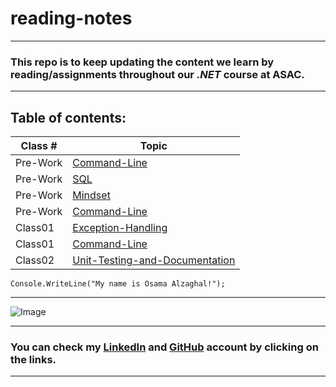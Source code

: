 # reading-notes
---
### This repo is to keep updating the content we learn by reading/assignments throughout our *.NET* course at ASAC.
---
## Table of contents:
| Class # | Topic |
| ----------- | ----------- |
| Pre-Work | [Command-Line](./Command-Line) |
| Pre-Work | [SQL](./SQL) |
| Pre-Work | [Mindset](./Mindset) |
| Pre-Work | [Command-Line](./Command-Line) |
| Class01 | [Exception-Handling](./Exception&#32;Handling) |
| Class01 | [Command-Line](./Command-Line) |
| Class02 | [Unit-Testing-and-Documentation](./Unit-Testing-and-Documentation) |

``` 
Console.WriteLine("My name is Osama Alzaghal!");

```
---

![Image](https://intaj.net/wp-content/uploads/2020/08/ASAC-Bilingual-1024x220.png)

---

### **You can check my [LinkedIn](https://www.linkedin.com/in/osama-al-zaghal-374732217/) and  [GitHub](https://github.com/OsamaAlzaghal) account by clicking on the links.**

---
